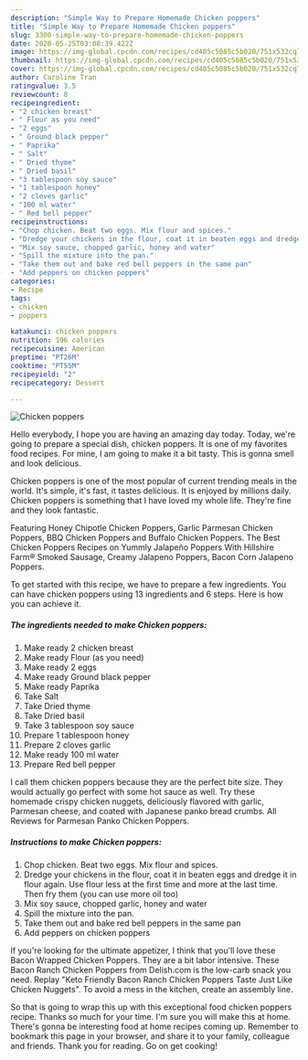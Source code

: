 ```yaml
---
description: "Simple Way to Prepare Homemade Chicken poppers"
title: "Simple Way to Prepare Homemade Chicken poppers"
slug: 3300-simple-way-to-prepare-homemade-chicken-poppers
date: 2020-05-25T03:08:39.422Z
image: https://img-global.cpcdn.com/recipes/cd405c5085c5b020/751x532cq70/chicken-poppers-recipe-main-photo.jpg
thumbnail: https://img-global.cpcdn.com/recipes/cd405c5085c5b020/751x532cq70/chicken-poppers-recipe-main-photo.jpg
cover: https://img-global.cpcdn.com/recipes/cd405c5085c5b020/751x532cq70/chicken-poppers-recipe-main-photo.jpg
author: Caroline Tran
ratingvalue: 3.5
reviewcount: 8
recipeingredient:
- "2 chicken breast"
- " Flour as you need"
- "2 eggs"
- " Ground black pepper"
- " Paprika"
- " Salt"
- " Dried thyme"
- " Dried basil"
- "3 tablespoon soy sauce"
- "1 tablespoon honey"
- "2 cloves garlic"
- "100 ml water"
- " Red bell pepper"
recipeinstructions:
- "Chop chicken. Beat two eggs. Mix flour and spices."
- "Dredge your chickens in the flour, coat it in beaten eggs and dredge it in flour again. Use flour less at the first time and more at the last time. Then fry them (you can use more oil too)"
- "Mix soy sauce, chopped garlic, honey and water"
- "Spill the mixture into the pan."
- "Take them out and bake red bell peppers in the same pan"
- "Add peppers on chicken poppers"
categories:
- Recipe
tags:
- chicken
- poppers

katakunci: chicken poppers 
nutrition: 196 calories
recipecuisine: American
preptime: "PT26M"
cooktime: "PT55M"
recipeyield: "2"
recipecategory: Dessert

---
```



![Chicken poppers](https://img-global.cpcdn.com/recipes/cd405c5085c5b020/751x532cq70/chicken-poppers-recipe-main-photo.jpg)

Hello everybody, I hope you are having an amazing day today. Today, we're going to prepare a special dish, chicken poppers. It is one of my favorites food recipes. For mine, I am going to make it a bit tasty. This is gonna smell and look delicious.

Chicken poppers is one of the most popular of current trending meals in the world. It's simple, it's fast, it tastes delicious. It is enjoyed by millions daily. Chicken poppers is something that I have loved my whole life. They're fine and they look fantastic.

Featuring Honey Chipotle Chicken Poppers, Garlic Parmesan Chicken Poppers, BBQ Chicken Poppers and Buffalo Chicken Poppers. The Best Chicken Poppers Recipes on Yummly Jalapeño Poppers With Hillshire Farm® Smoked Sausage, Creamy Jalapeno Poppers, Bacon Corn Jalapeno Poppers.


To get started with this recipe, we have to prepare a few ingredients. You can have chicken poppers using 13 ingredients and 6 steps. Here is how you can achieve it.

<!--inarticleads1-->

##### The ingredients needed to make Chicken poppers:

1. Make ready 2 chicken breast
1. Make ready  Flour (as you need)
1. Make ready 2 eggs
1. Make ready  Ground black pepper
1. Make ready  Paprika
1. Take  Salt
1. Take  Dried thyme
1. Take  Dried basil
1. Take 3 tablespoon soy sauce
1. Prepare 1 tablespoon honey
1. Prepare 2 cloves garlic
1. Make ready 100 ml water
1. Prepare  Red bell pepper


I call them chicken poppers because they are the perfect bite size. They would actually go perfect with some hot sauce as well. Try these homemade crispy chicken nuggets, deliciously flavored with garlic, Parmesan cheese, and coated with Japanese panko bread crumbs. All Reviews for Parmesan Panko Chicken Poppers. 

<!--inarticleads2-->

##### Instructions to make Chicken poppers:

1. Chop chicken. Beat two eggs. Mix flour and spices.
1. Dredge your chickens in the flour, coat it in beaten eggs and dredge it in flour again. Use flour less at the first time and more at the last time. Then fry them (you can use more oil too)
1. Mix soy sauce, chopped garlic, honey and water
1. Spill the mixture into the pan.
1. Take them out and bake red bell peppers in the same pan
1. Add peppers on chicken poppers


If you&#39;re looking for the ultimate appetizer, I think that you&#39;ll love these Bacon Wrapped Chicken Poppers. They are a bit labor intensive. These Bacon Ranch Chicken Poppers from Delish.com is the low-carb snack you need. Replay &#34;Keto Friendly Bacon Ranch Chicken Poppers Taste Just Like Chicken Nuggets&#34;. To avoid a mess in the kitchen, create an assembly line. 

So that is going to wrap this up with this exceptional food chicken poppers recipe. Thanks so much for your time. I'm sure you will make this at home. There's gonna be interesting food at home recipes coming up. Remember to bookmark this page in your browser, and share it to your family, colleague and friends. Thank you for reading. Go on get cooking!
